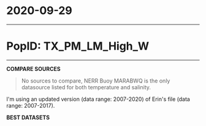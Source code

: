 # 2020-09-29

---

# PopID: TX_PM_LM_High_W
---

**COMPARE SOURCES**

> No sources to compare, NERR Buoy MARABWQ is the only datasource listed for both temperature and salinity.

I'm using an updated version (data range: 2007-2020) of Erin's file (data range: 2007-2017).

**BEST DATASETS**



